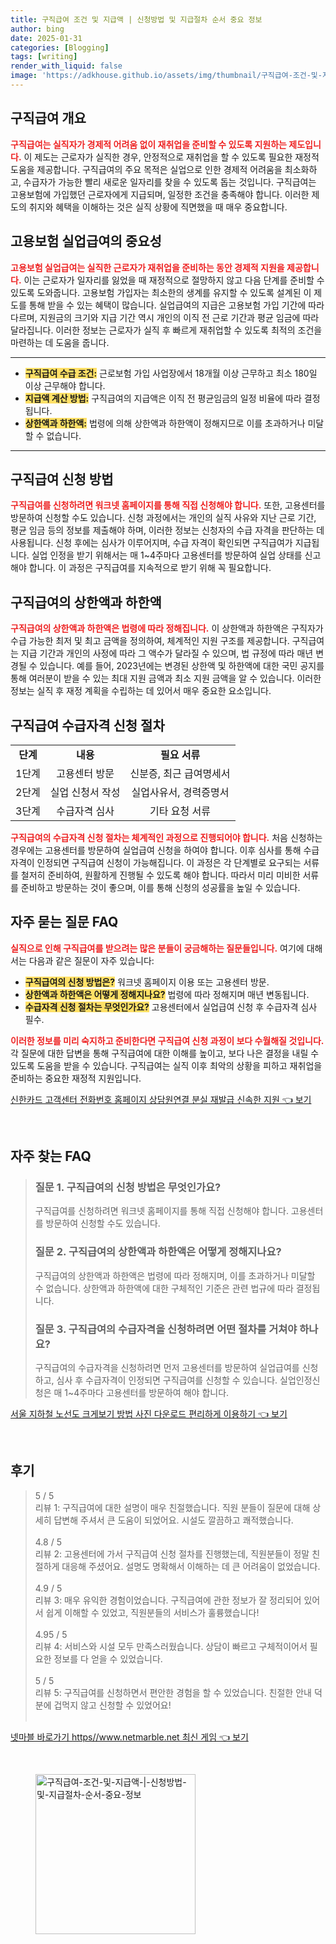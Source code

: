 ```yaml
---
title: 구직급여 조건 및 지급액 | 신청방법 및 지급절차 순서 중요 정보
author: bing
date: 2025-01-31
categories: [Blogging]
tags: [writing]
render_with_liquid: false
image: 'https://adkhouse.github.io/assets/img/thumbnail/구직급여-조건-및-지급액-|-신청방법-및-지급절차-순서-중요-정보.webp'
---
```



<h2 id='구직급여 개요'>구직급여 개요</h2>

<p><b><span style="color: #ee2323;">구직급여는 실직자가 경제적 어려움 없이 재취업을 준비할 수 있도록 지원하는 제도입니다.</span></b> 이 제도는 근로자가 실직한 경우, 안정적으로 재취업을 할 수 있도록 필요한 재정적 도움을 제공합니다. 구직급여의 주요 목적은 실업으로 인한 경제적 어려움을 최소화하고, 수급자가 가능한 빨리 새로운 일자리를 찾을 수 있도록 돕는 것입니다. 구직급여는 고용보험에 가입했던 근로자에게 지급되며, 일정한 조건을 충족해야 합니다. 이러한 제도의 취지와 혜택을 이해하는 것은 실직 상황에 직면했을 때 매우 중요합니다.</p>

<h2 id='고용보험 실업급여의 중요성'>고용보험 실업급여의 중요성</h2>

<p><b><span style="color: #ee2323;">고용보험 실업급여는 실직한 근로자가 재취업을 준비하는 동안 경제적 지원을 제공합니다.</span></b> 이는 근로자가 일자리를 잃었을 때 재정적으로 절망하지 않고 다음 단계를 준비할 수 있도록 도와줍니다. 고용보험 가입자는 최소한의 생계를 유지할 수 있도록 설계된 이 제도를 통해 받을 수 있는 혜택이 많습니다. 실업급여의 지급은 고용보험 가입 기간에 따라 다르며, 지원금의 크기와 지급 기간 역시 개인의 이직 전 근로 기간과 평균 임금에 따라 달라집니다. 이러한 정보는 근로자가 실직 후 빠르게 재취업할 수 있도록 최적의 조건을 마련하는 데 도움을 줍니다.</p>

<hr />

<ul>
    <li><b><span style="background-color: #ffe066;">구직급여 수급 조건:</span></b> 근로보험 가입 사업장에서 18개월 이상 근무하고 최소 180일 이상 근무해야 합니다.</li>
    <li><b><span style="background-color: #ffe066;">지급액 계산 방법:</span></b> 구직급여의 지급액은 이직 전 평균임금의 일정 비율에 따라 결정됩니다.</li>
    <li><b><span style="background-color: #ffe066;">상한액과 하한액:</span></b> 법령에 의해 상한액과 하한액이 정해지므로 이를 초과하거나 미달할 수 없습니다.</li>
</ul>

<hr />

<h2 id='구직급여 신청 방법'>구직급여 신청 방법</h2>

<p><b><span style="color: #ee2323;">구직급여를 신청하려면 워크넷 홈페이지를 통해 직접 신청해야 합니다.</span></b> 또한, 고용센터를 방문하여 신청할 수도 있습니다. 신청 과정에서는 개인의 실직 사유와 지난 근로 기간, 평균 임금 등의 정보를 제출해야 하며, 이러한 정보는 신청자의 수급 자격을 판단하는 데 사용됩니다. 신청 후에는 심사가 이루어지며, 수급 자격이 확인되면 구직급여가 지급됩니다. 실업 인정을 받기 위해서는 매 1~4주마다 고용센터를 방문하여 실업 상태를 신고해야 합니다. 이 과정은 구직급여를 지속적으로 받기 위해 꼭 필요합니다.</p>

<h2 id='구직급여의 상한액과 하한액'>구직급여의 상한액과 하한액</h2>

<p><b><span style="color: #ee2323;">구직급여의 상한액과 하한액은 법령에 따라 정해집니다.</span></b> 이 상한액과 하한액은 구직자가 수급 가능한 최저 및 최고 금액을 정의하여, 체계적인 지원 구조를 제공합니다. 구직급여는 지급 기간과 개인의 사정에 따라 그 액수가 달라질 수 있으며, 법 규정에 따라 매년 변경될 수 있습니다. 예를 들어, 2023년에는 변경된 상한액 및 하한액에 대한 국민 공지를 통해 여러분이 받을 수 있는 최대 지원 금액과 최소 지원 금액을 알 수 있습니다. 이러한 정보는 실직 후 재정 계획을 수립하는 데 있어서 매우 중요한 요소입니다.</p>

<h2 id='구직급여 수급자격 신청 절차'>구직급여 수급자격 신청 절차</h2>

<table>
    <tr>
        <td style="text-align: center; height: 17px;"><b>단계</b></td>
        <td style="text-align: center; height: 17px;"><b>내용</b></td>
        <td style="text-align: center; height: 17px;"><b>필요 서류</b></td>
    </tr>
    <tr>
        <td style="text-align: center; height: 17px;">1단계</td>
        <td style="text-align: center; height: 17px;">고용센터 방문</td>
        <td style="text-align: center; height: 17px;">신분증, 최근 급여명세서</td>
    </tr>
    <tr>
        <td style="text-align: center; height: 17px;">2단계</td>
        <td style="text-align: center; height: 17px;">실업 신청서 작성</td>
        <td style="text-align: center; height: 17px;">실업사유서, 경력증명서</td>
    </tr>
    <tr>
        <td style="text-align: center; height: 17px;">3단계</td>
        <td style="text-align: center; height: 17px;">수급자격 심사</td>
        <td style="text-align: center; height: 17px;">기타 요청 서류</td>
    </tr>
</table>

<p><b><span style="color: #ee2323;">구직급여의 수급자격 신청 절차는 체계적인 과정으로 진행되어야 합니다.</span></b> 처음 신청하는 경우에는 고용센터를 방문하여 실업급여 신청을 하여야 합니다. 이후 심사를 통해 수급자격이 인정되면 구직급여 신청이 가능해집니다. 이 과정은 각 단계별로 요구되는 서류를 철저히 준비하여, 원활하게 진행될 수 있도록 해야 합니다. 따라서 미리 미비한 서류를 준비하고 방문하는 것이 좋으며, 이를 통해 신청의 성공률을 높일 수 있습니다.</p>

<h2 id='자주 묻는 질문 FAQ'>자주 묻는 질문 FAQ</h2>

<p><b><span style="color: #ee2323;">실직으로 인해 구직급여를 받으려는 많은 분들이 궁금해하는 질문들입니다.</span></b> 여기에 대해서는 다음과 같은 질문이 자주 있습니다:</p>

<ul>
    <li><b><span style="background-color: #ffe066;">구직급여의 신청 방법은?</span></b> 워크넷 홈페이지 이용 또는 고용센터 방문.</li>
    <li><b><span style="background-color: #ffe066;">상한액과 하한액은 어떻게 정해지나요?</span></b> 법령에 따라 정해지며 매년 변동됩니다.</li>
    <li><b><span style="background-color: #ffe066;">수급자격 신청 절차는 무엇인가요?</span></b> 고용센터에서 실업급여 신청 후 수급자격 심사 필수. </li>
</ul>

<p><b><span style="color: #ee2323;">이러한 정보를 미리 숙지하고 준비한다면 구직급여 신청 과정이 보다 수월해질 것입니다.</span></b> 각 질문에 대한 답변을 통해 구직급여에 대한 이해를 높이고, 보다 나은 결정을 내릴 수 있도록 도움을 받을 수 있습니다. 구직급여는 실직 이후 최악의 상황을 피하고 재취업을 준비하는 중요한 재정적 지원입니다.</p>


<p><a class="click-button" title="신한카드 고객센터 전화번호 홈페이지 상담원연결 분실 재발급 신속한 지원" href="https://adkhouse.github.io/posts/%EC%8B%A0%ED%95%9C%EC%B9%B4%EB%93%9C-%EA%B3%A0%EA%B0%9D%EC%84%BC%ED%84%B0-%EC%A0%84%ED%99%94%EB%B2%88%ED%98%B8-%ED%99%88%ED%8E%98%EC%9D%B4%EC%A7%80-%EC%83%81%EB%8B%B4%EC%9B%90%EC%97%B0%EA%B2%B0-%EB%B6%84%EC%8B%A4-%EC%9E%AC%EB%B0%9C%EA%B8%89-%EC%8B%A0%EC%86%8D%ED%95%9C-%EC%A7%80%EC%9B%90/" rel="dofollow">신한카드 고객센터 전화번호 홈페이지 상담원연결 분실 재발급 신속한 지원 👈 보기</a></p><br>
<h2 id='자주_찾는_FAQ'>자주 찾는 FAQ</h2>
<div itemscope="" itemtype="https://schema.org/FAQPage"> 
<blockquote> 
<div itemscope="" itemprop="mainEntity" itemtype="https://schema.org/Question"> 
<h3 itemprop="name">질문 1. 구직급여의 신청 방법은 무엇인가요?</h3> 
<div itemscope="" itemprop="acceptedAnswer" itemtype="https://schema.org/Answer"> 
<span itemprop="text"> 
<p>구직급여를 신청하려면 워크넷 홈페이지를 통해 직접 신청해야 합니다. 고용센터를 방문하여 신청할 수도 있습니다.</p> 
</span> 
</div> 
</div> 

<div itemscope="" itemprop="mainEntity" itemtype="https://schema.org/Question"> 
<h3 itemprop="name">질문 2. 구직급여의 상한액과 하한액은 어떻게 정해지나요?</h3> 
<div itemscope="" itemprop="acceptedAnswer" itemtype="https://schema.org/Answer"> 
<span itemprop="text"> 
<p>구직급여의 상한액과 하한액은 법령에 따라 정해지며, 이를 초과하거나 미달할 수 없습니다. 상한액과 하한액에 대한 구체적인 기준은 관련 법규에 따라 결정됩니다.</p> 
</span> 
</div> 
</div> 

<div itemscope="" itemprop="mainEntity" itemtype="https://schema.org/Question"> 
<h3 itemprop="name">질문 3. 구직급여의 수급자격을 신청하려면 어떤 절차를 거쳐야 하나요?</h3> 
<div itemscope="" itemprop="acceptedAnswer" itemtype="https://schema.org/Answer"> 
<span itemprop="text"> 
<p>구직급여의 수급자격을 신청하려면 먼저 고용센터를 방문하여 실업급여를 신청하고, 심사 후 수급자격이 인정되면 구직급여를 신청할 수 있습니다. 실업인정신청은 매 1~4주마다 고용센터를 방문하여 해야 합니다.</p> 
</span> 
</div> 
</div> 

</blockquote> 
</div>
<p><a class="click-button" title="서울 지하철 노선도 크게보기 방법 사진 다운로드 편리하게 이용하기" href="https://adkhouse.github.io/posts/%EC%84%9C%EC%9A%B8-%EC%A7%80%ED%95%98%EC%B2%A0-%EB%85%B8%EC%84%A0%EB%8F%84-%ED%81%AC%EA%B2%8C%EB%B3%B4%EA%B8%B0-%EB%B0%A9%EB%B2%95-%EC%82%AC%EC%A7%84-%EB%8B%A4%EC%9A%B4%EB%A1%9C%EB%93%9C-%ED%8E%B8%EB%A6%AC%ED%95%98%EA%B2%8C-%EC%9D%B4%EC%9A%A9%ED%95%98%EA%B8%B0/" rel="dofollow">서울 지하철 노선도 크게보기 방법 사진 다운로드 편리하게 이용하기 👈 보기</a></p><br>
<h2 id='후기'>후기</h2>
<div itemscope itemtype="https://schema.org/Product">
  <blockquote>
  <div itemprop="review" itemscope itemtype="https://schema.org/Review">
      <div itemprop="reviewRating" itemscope itemtype="https://schema.org/Rating"> <span itemprop="ratingValue">5</span> / <span itemprop="bestRating">5</span> </div>
      <span itemprop="reviewBody">리뷰 1: 구직급여에 대한 설명이 매우 친절했습니다. 직원 분들이 질문에 대해 상세히 답변해 주셔서 큰 도움이 되었어요. 시설도 깔끔하고 쾌적했습니다.</span>
  </div>
  <br>
  <div itemprop="review" itemscope itemtype="https://schema.org/Review">
      <div itemprop="reviewRating" itemscope itemtype="https://schema.org/Rating"> <span itemprop="ratingValue">4.8</span> / <span itemprop="bestRating">5</span> </div>
      <span itemprop="reviewBody">리뷰 2: 고용센터에 가서 구직급여 신청 절차를 진행했는데, 직원분들이 정말 친절하게 대응해 주셨어요. 설명도 명확해서 이해하는 데 큰 어려움이 없었습니다.</span>
  </div>
  <br>
  <div itemprop="review" itemscope itemtype="https://schema.org/Review">
      <div itemprop="reviewRating" itemscope itemtype="https://schema.org/Rating"> <span itemprop="ratingValue">4.9</span> / <span itemprop="bestRating">5</span> </div>
      <span itemprop="reviewBody">리뷰 3: 매우 유익한 경험이었습니다. 구직급여에 관한 정보가 잘 정리되어 있어서 쉽게 이해할 수 있었고, 직원분들의 서비스가 훌륭했습니다!</span>
  </div>
  <br>
  <div itemprop="review" itemscope itemtype="https://schema.org/Review">
      <div itemprop="reviewRating" itemscope itemtype="https://schema.org/Rating"> <span itemprop="ratingValue">4.95</span> / <span itemprop="bestRating">5</span> </div>
      <span itemprop="reviewBody">리뷰 4: 서비스와 시설 모두 만족스러웠습니다. 상담이 빠르고 구체적이어서 필요한 정보를 다 얻을 수 있었습니다.</span>
  </div>
  <br>
  <div itemprop="review" itemscope itemtype="https://schema.org/Review">
      <div itemprop="reviewRating" itemscope itemtype="https://schema.org/Rating"> <span itemprop="ratingValue">5</span> / <span itemprop="bestRating">5</span> </div>
      <span itemprop="reviewBody">리뷰 5: 구직급여를 신청하면서 편안한 경험을 할 수 있었습니다. 친절한 안내 덕분에 겁먹지 않고 신청할 수 있었어요!</span>
  </div>
  <br>
  </blockquote>
</div>
<p><a class="click-button" title="넷마블 바로가기 https//www.netmarble.net 최신 게임" href="https://adkhouse.github.io/posts/%EB%84%B7%EB%A7%88%EB%B8%94-%EB%B0%94%EB%A1%9C%EA%B0%80%EA%B8%B0-httpswww.netmarble.net-%EC%B5%9C%EC%8B%A0-%EA%B2%8C%EC%9E%84/" rel="dofollow">넷마블 바로가기 https//www.netmarble.net 최신 게임 👈 보기</a></p><br>
<figure class="image"><img src="https://adkhouse.github.io/assets/img/thumbnail/구직급여-조건-및-지급액-|-신청방법-및-지급절차-순서-중요-정보.webp" alt="구직급여-조건-및-지급액-|-신청방법-및-지급절차-순서-중요-정보" width="256" height="256"></figure>